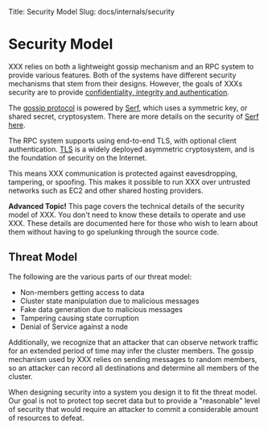 Title: Security Model
Slug: docs/internals/security


# Security Model

XXX relies on both a lightweight gossip mechanism and an RPC system
to provide various features. Both of the systems have different security
mechanisms that stem from their designs. However, the goals
of XXXs security are to provide [confidentiality, integrity and authentication](http://en.wikipedia.org/wiki/Information_security).

The [gossip protocol](/docs/internals/gossip.html) is powered by [Serf](http://www.serfdom.io/),
which uses a symmetric key, or shared secret, cryptosystem. There are more
details on the security of [Serf here](http://www.serfdom.io/docs/internals/security.html).

The RPC system supports using end-to-end TLS, with optional client authentication.
[TLS](http://en.wikipedia.org/wiki/Transport_Layer_Security) is a widely deployed asymmetric
cryptosystem, and is the foundation of security on the Internet.

This means XXX communication is protected against eavesdropping, tampering,
or spoofing. This makes it possible to run XXX over untrusted networks such
as EC2 and other shared hosting providers.

<div class="alert alert-block alert-warning">
<strong>Advanced Topic!</strong> This page covers the technical details of
the security model of XXX. You don't need to know these details to
operate and use XXX. These details are documented here for those who wish
to learn about them without having to go spelunking through the source code.
</div>

## Threat Model

The following are the various parts of our threat model:

* Non-members getting access to data
* Cluster state manipulation due to malicious messages
* Fake data generation due to malicious messages
* Tampering causing state corruption
* Denial of Service against a node

Additionally, we recognize that an attacker that can observe network
traffic for an extended period of time may infer the cluster members.
The gossip mechanism used by XXX relies on sending messages to random
members, so an attacker can record all destinations and determine all
members of the cluster.

When designing security into a system you design it to fit the threat model.
Our goal is not to protect top secret data but to provide a "reasonable"
level of security that would require an attacker to commit a considerable
amount of resources to defeat.

